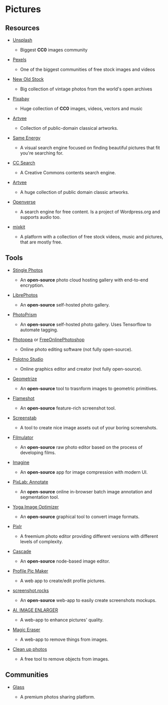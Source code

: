 # Pictures

## Resources

* [Unsplash](https://unsplash.com/)
  
   * Biggest **CC0** images community

* [Pexels](https://www.pexels.com)
  
   * One of the biggest communities of free stock images and videos

* [New Old Stock](https://nos.twnsnd.co)
  
   * Big collection of vintage photos from the world's open archives

* [Pixabay](https://pixabay.com)
  
   * Huge collection of **CC0** images, videos, vectors and music

* [Artvee](https://artvee.com)
  
   * Collection of public-domain classical artworks.

* [Same Energy](https://same.energy)
  
   - A visual search engine focused on finding beautiful pictures that fit you're searching for.

* [CC Search](https://search.creativecommons.org)
  
   * A Creative Commons contents search engine.

* [Artvee](https://artvee.com)
  
   - A huge collection of public domain classic artworks.

* [Openverse](https://wordpress.org/openverse/)
  
   * A search engine for free content. Is a project of Wordpress.org and supports audio too.

* [mixkit](https://mixkit.co)
  
   - A platform with a collection of free stock videos, music and pictures, that are mostly free.

## Tools

* [Stingle Photos](https://stingle.org)
  
   * An **open-source** photo cloud hosting gallery with end-to-end encryption.

* [LibrePhotos](https://github.com/LibrePhotos/librephotos)
  
   * An **open-source** self-hosted photo gallery.

* [PhotoPrism](https://photoprism.app)
  
   * An **open-source** self-hosted photo gallery. Uses Tensorflow to automate tagging.

* [Photopea](https://www.photopea.com) or [FreeOnlinePhotoshop](https://www.freeonlinephotoshop.com)
  
   * Online photo editing software (not fully open-source).

* [Polotno Studio](https://studio.polotno.dev)
  
   * Online graphics editor and creator (not fully open-source).

* [Geometrize](https://www.geometrize.co.uk)
  
   * An **open-source** tool to trasnform images to geometric primitives.

* [Flameshot](https://github.com/flameshot-org/flameshot/)
  
   * An **open-source** feature-rich screenshot tool.

* [Screenstab](https://www.screenstab.com)
  
   * A tool to create nice image assets out of your boring screenshots.

* [Filmulator](https://filmulator.org)
  
   * An **open-source** raw photo editor based on the process of developing films.

* [Imagine](https://github.com/meowtec/Imagine)
  
   * An **open-source** app for image compression with modern UI.

* [PixLab: Annotate](https://annotate.pixlab.io)
  
   * An **open-source** online in-browser batch image annotation and segmentation tool.

* [Yoga Image Optimizer](https://github.com/flozz/yoga-image-optimizer)
  
   * An **open-source** graphical tool to convert image formats.

* [Pixlr](https://pixlr.com)
  
   * A freemium photo editor providing different versions with different levels of complexity.

* [Cascade](https://github.com/ttddee/Cascade)
  
   * An **open-source** node-based image editor.

* [Profile Pic Maker](https://pfpmaker.com)
  
   * A web app to create/edit profile pictures.

* [screenshot.rocks](https://github.com/daveearley/screenshot.rocks)
  
   * An **open-source** web-app to easily create screenshots mockups.

* [AI. IMAGE ENLARGER](https://imglarger.com)
  
   * A web-app to enhance pictures' quality.

* [Magic Eraser](https://www.magiceraser.io)
  
   * A web-app to remove things from images.

* [Clean up photos](https://cleanupphotos.com)
  
   * A free tool to remove objects from images.

## Communities

- [Glass](https://glass.photo)
  
   - A premium photos sharing platform.
